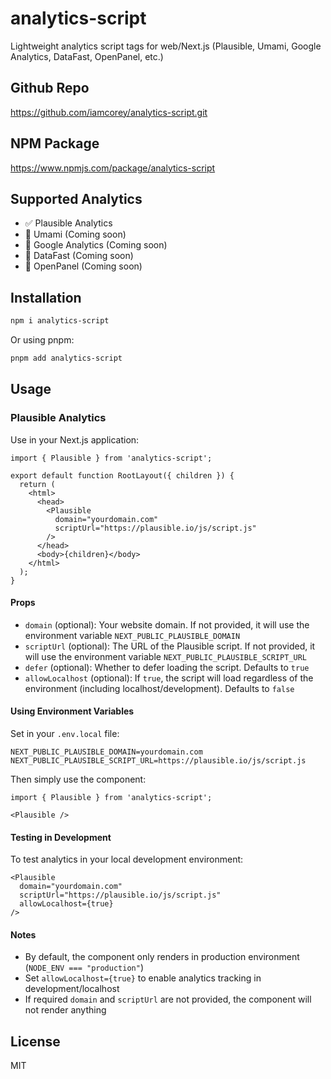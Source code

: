 # analytics-script

Lightweight analytics script tags for web/Next.js (Plausible, Umami, Google Analytics, DataFast, OpenPanel, etc.)

## Github Repo
https://github.com/iamcorey/analytics-script.git

## NPM Package
https://www.npmjs.com/package/analytics-script

## Supported Analytics

- ✅ Plausible Analytics
- 🚧 Umami (Coming soon)
- 🚧 Google Analytics (Coming soon)
- 🚧 DataFast (Coming soon)
- 🚧 OpenPanel (Coming soon)

## Installation

```bash
npm i analytics-script
```

Or using pnpm:

```bash
pnpm add analytics-script
```

## Usage

### Plausible Analytics

Use in your Next.js application:

```tsx
import { Plausible } from 'analytics-script';

export default function RootLayout({ children }) {
  return (
    <html>
      <head>
        <Plausible 
          domain="yourdomain.com" 
          scriptUrl="https://plausible.io/js/script.js"
        />
      </head>
      <body>{children}</body>
    </html>
  );
}
```

#### Props

- `domain` (optional): Your website domain. If not provided, it will use the environment variable `NEXT_PUBLIC_PLAUSIBLE_DOMAIN`
- `scriptUrl` (optional): The URL of the Plausible script. If not provided, it will use the environment variable `NEXT_PUBLIC_PLAUSIBLE_SCRIPT_URL`
- `defer` (optional): Whether to defer loading the script. Defaults to `true`
- `allowLocalhost` (optional): If `true`, the script will load regardless of the environment (including localhost/development). Defaults to `false`

#### Using Environment Variables

Set in your `.env.local` file:

```env
NEXT_PUBLIC_PLAUSIBLE_DOMAIN=yourdomain.com
NEXT_PUBLIC_PLAUSIBLE_SCRIPT_URL=https://plausible.io/js/script.js
```

Then simply use the component:

```tsx
import { Plausible } from 'analytics-script';

<Plausible />
```

#### Testing in Development

To test analytics in your local development environment:

```tsx
<Plausible 
  domain="yourdomain.com" 
  scriptUrl="https://plausible.io/js/script.js"
  allowLocalhost={true}
/>
```

#### Notes

- By default, the component only renders in production environment (`NODE_ENV === "production"`)
- Set `allowLocalhost={true}` to enable analytics tracking in development/localhost
- If required `domain` and `scriptUrl` are not provided, the component will not render anything

## License

MIT